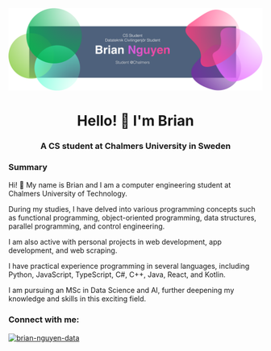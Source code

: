 [![MasterHead](./linkedin.png)](https://github.com/abbbringu)
<h1 align="center">Hello! 👋 I'm Brian</h1>
<h3 align="center">A CS student at Chalmers University in Sweden</h3>
<h3 align="left">Summary</h3>
<p align = "left"> <a>
Hi! 👋 My name is Brian and I am a computer engineering student at Chalmers University of Technology.

During my studies, I have delved into various programming concepts such as functional programming, object-oriented programming, data structures, parallel programming, and control engineering.

I am also active with personal projects in web development, app development, and web scraping.

I have practical experience programming in several languages, including Python, JavaScript, TypeScript, C#, C++, Java, React, and Kotlin.

I am pursuing an MSc in Data Science and AI, further deepening my knowledge and skills in this exciting field.
</a>
</p>

<h3 align="left">Connect with me:</h3>
<p align="left">
<a href="https://linkedin.com/in/brian-nguyen-data" target="blank"><img align="center" src="https://raw.githubusercontent.com/rahuldkjain/github-profile-readme-generator/master/src/images/icons/Social/linked-in-alt.svg" alt="brian-nguyen-data" height="30" width="40" /></a>
</p>
